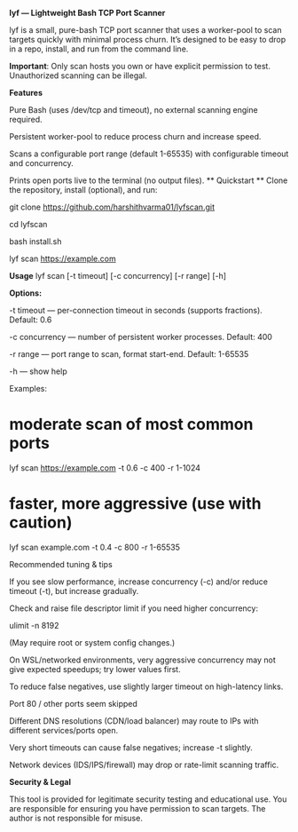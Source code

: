 **lyf — Lightweight Bash TCP Port Scanner**

lyf is a small, pure-bash TCP port scanner that uses a worker-pool to scan targets quickly with minimal process churn.
It’s designed to be easy to drop in a repo, install, and run from the command line.

**Important**: Only scan hosts you own or have explicit permission to test. Unauthorized scanning can be illegal.

**Features**

Pure Bash (uses /dev/tcp and timeout), no external scanning engine required.

Persistent worker-pool to reduce process churn and increase speed.

Scans a configurable port range (default 1-65535) with configurable timeout and concurrency.

Prints open ports live to the terminal (no output files).
**
Quickstart
**
Clone the repository, install (optional), and run:

git clone https://github.com/harshithvarma01/lyfscan.git

cd lyfscan

bash install.sh

lyf scan https://example.com


**Usage**
lyf scan <url-or-host> [-t timeout] [-c concurrency] [-r range] [-h]


**Options:**

-t timeout — per-connection timeout in seconds (supports fractions). Default: 0.6

-c concurrency — number of persistent worker processes. Default: 400

-r range — port range to scan, format start-end. Default: 1-65535

-h — show help

Examples:

# moderate scan of most common ports
lyf scan https://example.com -t 0.6 -c 400 -r 1-1024

# faster, more aggressive (use with caution)
lyf scan example.com -t 0.4 -c 800 -r 1-65535

Recommended tuning & tips

If you see slow performance, increase concurrency (-c) and/or reduce timeout (-t), but increase gradually.

Check and raise file descriptor limit if you need higher concurrency:

ulimit -n 8192


(May require root or system config changes.)

On WSL/networked environments, very aggressive concurrency may not give expected speedups; try lower values first.

To reduce false negatives, use slightly larger timeout on high-latency links.


Port 80 / other ports seem skipped

Different DNS resolutions (CDN/load balancer) may route to IPs with different services/ports open.

Very short timeouts can cause false negatives; increase -t slightly.

Network devices (IDS/IPS/firewall) may drop or rate-limit scanning traffic.

**Security & Legal**

This tool is provided for legitimate security testing and educational use. You are responsible for ensuring you have permission to scan targets. The author is not responsible for misuse.
